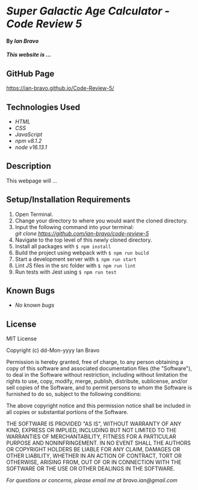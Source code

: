 # _Super Galactic Age Calculator - Code Review 5_

#### By _**Ian Bravo**_

#### _This website is ..._

## GitHub Page ##

https://ian-bravo.github.io/Code-Review-5/


## Technologies Used

* _HTML_
* _CSS_
* _JavaScript_
* _npm v8.1.2_
* _node v16.13.1_


## Description

This webpage will ... 

## Setup/Installation Requirements

1. Open Terminal.
2. Change your directory to where you would want the cloned directory.
3. Input the following command into your terminal:  
 _git clone https://github.com/ian-bravo/code-review-5_
4. Navigate to the top level of this newly cloned directory.
5. Install all packages with `$ npm install`
6. Build the project using webpack with `$ npm run build`
7. Start a development server with `$ npm run start`
8. Lint JS files in the src folder with `$ npm run lint`
9. Run tests with Jest using `$ npm run test`


## Known Bugs

* _No known bugs_


## License

MIT License  

Copyright (c) dd-Mon-yyyy Ian Bravo  

Permission is hereby granted, free of charge, to any person obtaining a copy of this software and associated documentation files (the "Software"), to deal in the Software without restriction, including without limitation the rights to use, copy, modify, merge, publish, distribute, sublicense, and/or sell copies of the Software, and to permit persons to whom the Software is furnished to do so, subject to the following conditions:  

The above copyright notice and this permission notice shall be included in all copies or substantial portions of the Software.  

THE SOFTWARE IS PROVIDED "AS IS", WITHOUT WARRANTY OF ANY KIND, EXPRESS OR IMPLIED, INCLUDING BUT NOT LIMITED TO THE WARRANTIES OF MERCHANTABILITY, FITNESS FOR A PARTICULAR PURPOSE AND NONINFRINGEMENT. IN NO EVENT SHALL THE AUTHORS OR COPYRIGHT HOLDERS BE LIABLE FOR ANY CLAIM, DAMAGES OR OTHER LIABILITY, WHETHER IN AN ACTION OF CONTRACT, TORT OR OTHERWISE, ARISING FROM, OUT OF OR IN CONNECTION WITH THE SOFTWARE OR THE USE OR OTHER DEALINGS IN THE SOFTWARE.



_For questions or concerns, please email me at bravo.ian@gmail.com_